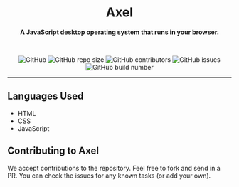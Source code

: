 <div align="center">

# **Axel**
  
**A JavaScript desktop operating system that runs in your browser.**
  
  
<br>


  
![GitHub](https://img.shields.io/github/license/Neo-Creations/Axel?style=for-the-badge) ![GitHub repo size](https://img.shields.io/github/repo-size/Neo-Creations/Axel?style=for-the-badge) ![GitHub contributors](https://img.shields.io/github/contributors/Neo-Creations/Axel?style=for-the-badge) ![GitHub issues](https://img.shields.io/github/issues-raw/Neo-Creations/Axel?style=for-the-badge) ![GitHub build number](https://img.shields.io/badge/dynamic/json?label=Builds&query=%24.length&url=https%3A%2F%2Fapi.github.com%2Frepos%2FNeo-Creations%2FAxel%2Fcommits&style=for-the-badge)
  
* * *
</div>


## Languages Used
- HTML
- CSS
- JavaScript
  
## Contributing to Axel
We accept contributions to the repository. Feel free to fork and send in a PR. You can check the issues for any known tasks (or add your own).
